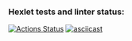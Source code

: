 ### Hexlet tests and linter status:
[![Actions Status](https://github.com/Detya9/python-project-50/actions/workflows/hexlet-check.yml/badge.svg)](https://github.com/Detya9/python-project-50/actions)
[![asciicast](https://asciinema.org/a/h5LuF53hGP7AdJa7IbHZhpxAt.svg)](https://asciinema.org/a/h5LuF53hGP7AdJa7IbHZhpxAt)
